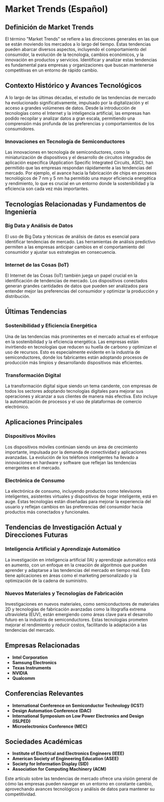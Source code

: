 # Market Trends (Español)

## Definición de Market Trends

El término "Market Trends" se refiere a las direcciones generales en las que se están moviendo los mercados a lo largo del tiempo. Estas tendencias pueden abarcar diversos aspectos, incluyendo el comportamiento del consumidor, la evolución de la tecnología, cambios económicos, y la innovación en productos y servicios. Identificar y analizar estas tendencias es fundamental para empresas y organizaciones que buscan mantenerse competitivas en un entorno de rápido cambio.

## Contexto Histórico y Avances Tecnológicos

A lo largo de las últimas décadas, el estudio de las tendencias de mercado ha evolucionado significativamente, impulsado por la digitalización y el acceso a grandes volúmenes de datos. Desde la introducción de tecnologías como el Internet y la inteligencia artificial, las empresas han podido recopilar y analizar datos a gran escala, permitiendo una comprensión más profunda de las preferencias y comportamientos de los consumidores.

### Innovaciones en Tecnología de Semiconductores

Las innovaciones en tecnología de semiconductores, como la miniaturización de dispositivos y el desarrollo de circuitos integrados de aplicación específica (Application Specific Integrated Circuits, ASIC), han permitido que las empresas respondan rápidamente a las tendencias del mercado. Por ejemplo, el avance hacia la fabricación de chips en procesos tecnológicos de 7 nm y 5 nm ha permitido una mayor eficiencia energética y rendimiento, lo que es crucial en un entorno donde la sostenibilidad y la eficiencia son cada vez más importantes.

## Tecnologías Relacionadas y Fundamentos de Ingeniería

### Big Data y Análisis de Datos

El uso de Big Data y técnicas de análisis de datos es esencial para identificar tendencias de mercado. Las herramientas de análisis predictivo permiten a las empresas anticipar cambios en el comportamiento del consumidor y ajustar sus estrategias en consecuencia.

### Internet de las Cosas (IoT)

El Internet de las Cosas (IoT) también juega un papel crucial en la identificación de tendencias de mercado. Los dispositivos conectados generan grandes cantidades de datos que pueden ser analizados para entender mejor las preferencias del consumidor y optimizar la producción y distribución.

## Últimas Tendencias

### Sostenibilidad y Eficiencia Energética

Una de las tendencias más prominentes en el mercado actual es el enfoque en la sostenibilidad y la eficiencia energética. Las empresas están invirtiendo en tecnologías que reducen su huella de carbono y optimizan el uso de recursos. Esto es especialmente evidente en la industria de semiconductores, donde los fabricantes están adoptando procesos de producción más limpios y desarrollando dispositivos más eficientes.

### Transformación Digital

La transformación digital sigue siendo un tema candente, con empresas de todos los sectores adoptando tecnologías digitales para mejorar sus operaciones y alcanzar a sus clientes de manera más efectiva. Esto incluye la automatización de procesos y el uso de plataformas de comercio electrónico.

## Aplicaciones Principales

### Dispositivos Móviles

Los dispositivos móviles continúan siendo un área de crecimiento importante, impulsada por la demanda de conectividad y aplicaciones avanzadas. La evolución de los teléfonos inteligentes ha llevado a innovaciones en hardware y software que reflejan las tendencias emergentes en el mercado.

### Electrónica de Consumo

La electrónica de consumo, incluyendo productos como televisores inteligentes, asistentes virtuales y dispositivos de hogar inteligente, está en auge. Estas tecnologías están diseñadas para mejorar la experiencia del usuario y reflejan cambios en las preferencias del consumidor hacia productos más conectados y funcionales.

## Tendencias de Investigación Actual y Direcciones Futuras

### Inteligencia Artificial y Aprendizaje Automático

La investigación en inteligencia artificial (IA) y aprendizaje automático está en aumento, con un enfoque en la creación de algoritmos que pueden aprender y adaptarse a las tendencias del mercado en tiempo real. Esto tiene aplicaciones en áreas como el marketing personalizado y la optimización de la cadena de suministro.

### Nuevos Materiales y Tecnologías de Fabricación

Investigaciones en nuevos materiales, como semiconductores de materiales 2D y tecnologías de fabricación avanzadas como la litografía extrema ultravioleta (EUV), están emergiendo como áreas clave para el desarrollo futuro en la industria de semiconductores. Estas tecnologías prometen mejorar el rendimiento y reducir costos, facilitando la adaptación a las tendencias del mercado.

## Empresas Relacionadas

- **Intel Corporation**
- **Samsung Electronics**
- **Texas Instruments**
- **NVIDIA**
- **Qualcomm**

## Conferencias Relevantes

- **International Conference on Semiconductor Technology (ICST)**
- **Design Automation Conference (DAC)**
- **International Symposium on Low Power Electronics and Design (ISLPED)**
- **Microelectronics Conference (MEC)**

## Sociedades Académicas

- **Institute of Electrical and Electronics Engineers (IEEE)**
- **American Society of Engineering Education (ASEE)**
- **Society for Information Display (SID)**
- **Association for Computing Machinery (ACM)**

Este artículo sobre las tendencias de mercado ofrece una visión general de cómo las empresas pueden navegar en un entorno en constante cambio, aprovechando avances tecnológicos y análisis de datos para mantener su competitividad.
